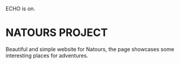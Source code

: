 ECHO is on.
# NATOURS PROJECT   

Beautiful and simple website for Natours, the page showcases some interesting places for adventures.